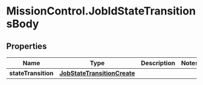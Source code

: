# MissionControl.JobIdStateTransitionsBody

## Properties
Name | Type | Description | Notes
------------ | ------------- | ------------- | -------------
**stateTransition** | [**JobStateTransitionCreate**](JobStateTransitionCreate.md) |  | 
